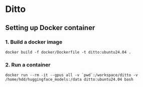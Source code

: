 # Ditto

## Setting up Docker container
### 1. Build a docker image
```
docker build -f docker/Dockerfile -t ditto:ubuntu24.04 .
```

### 2. Run a container
```
docker run --rm -it --gpus all -v `pwd`:/workspace/ditto -v /home/hdd/huggingface_models:/data ditto:ubuntu24.04 bash
```
